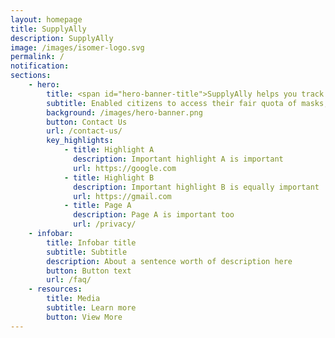 ```yaml
---
layout: homepage
title: SupplyAlly
description: SupplyAlly
image: /images/isomer-logo.svg
permalink: /
notification: 
sections:
    - hero:
        title: <span id="hero-banner-title">SupplyAlly helps you track whether a person receiving an item has received it before.</span>
        subtitle: Enabled citizens to access their fair quota of masks, with flexibility to different points and modes of distribution.
        background: /images/hero-banner.png
        button: Contact Us
        url: /contact-us/
        key_highlights:
            - title: Highlight A
              description: Important highlight A is important
              url: https://google.com
            - title: Highlight B
              description: Important highlight B is equally important
              url: https://gmail.com
            - title: Page A
              description: Page A is important too
              url: /privacy/
    - infobar:
        title: Infobar title
        subtitle: Subtitle
        description: About a sentence worth of description here
        button: Button text
        url: /faq/
    - resources:
        title: Media
        subtitle: Learn more
        button: View More
---
```

